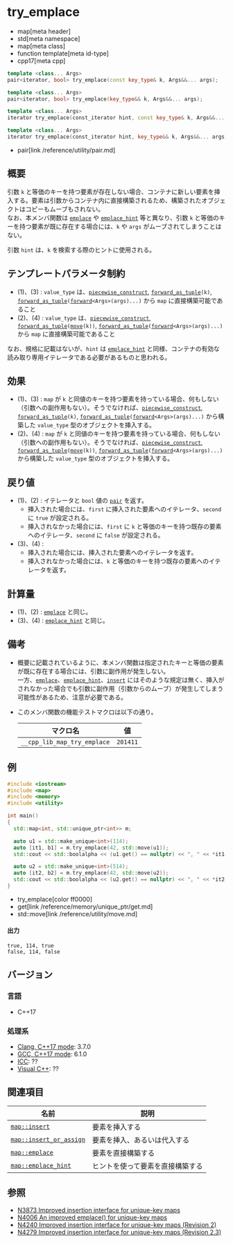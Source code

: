 # try_emplace
* map[meta header]
* std[meta namespace]
* map[meta class]
* function template[meta id-type]
* cpp17[meta cpp]

```cpp
template <class... Args>
pair<iterator, bool> try_emplace(const key_type& k, Args&&... args);            // (1)

template <class... Args>
pair<iterator, bool> try_emplace(key_type&& k, Args&&... args);                 // (2)

template <class... Args>
iterator try_emplace(const_iterator hint, const key_type& k, Args&&... args);   // (3)

template <class... Args>
iterator try_emplace(const_iterator hint, key_type&& k, Args&&... args);        // (4)
```
* pair[link /reference/utility/pair.md]

## 概要
引数 `k` と等価のキーを持つ要素が存在しない場合、コンテナに新しい要素を挿入する。要素は引数からコンテナ内に直接構築されるため、構築されたオブジェクトはコピーもムーブもされない。  
なお、本メンバ関数は [`emplace`](emplace.md) や [`emplace_hint`](emplace_hint.md) 等と異なり、引数 `k` と等価のキーを持つ要素が既に存在する場合には、`k` や `args` がムーブされてしまうことはない。

引数 `hint` は、`k` を検索する際のヒントに使用される。


## テンプレートパラメータ制約
- (1)、(3) : `value_type` は、[`piecewise_construct`](/reference/utility/piecewise_construct_t.md), [`forward_as_tuple`](/reference/tuple/forward_as_tuple.md)`(k)`, [`forward_as_tuple`](/reference/tuple/forward_as_tuple.md)`(`[`forward`](/reference/utility/forward.md)`<Args>(args)...)` から `map` に直接構築可能であること
- (2)、(4) : `value_type` は、[`piecewise_construct`](/reference/utility/piecewise_construct_t.md), [`forward_as_tuple`](/reference/tuple/forward_as_tuple.md)`(`[`move`](/reference/utility/move.md)`(k))`, [`forward_as_tuple`](/reference/tuple/forward_as_tuple.md)`(`[`forward`](/reference/utility/forward.md)`<Args>(args)...)` から `map` に直接構築可能であること

なお、規格に記載はないが、`hint` は [`emplace_hint`](emplace_hint.md) と同様、コンテナの有効な読み取り専用イテレータである必要があるものと思われる。


## 効果
- (1)、(3) : `map` が `k` と同値のキーを持つ要素を持っている場合、何もしない（引数への副作用もない）。そうでなければ、[`piecewise_construct`](/reference/utility/piecewise_construct_t.md), [`forward_as_tuple`](/reference/tuple/forward_as_tuple.md)`(k)`, [`forward_as_tuple`](/reference/tuple/forward_as_tuple.md)`(`[`forward`](/reference/utility/forward.md)`<Args>(args)...)` から構築した `value_type` 型のオブジェクトを挿入する。
- (2)、(4) : `map` が `k` と同値のキーを持つ要素を持っている場合、何もしない（引数への副作用もない）。そうでなければ、[`piecewise_construct`](/reference/utility/piecewise_construct_t.md), [`forward_as_tuple`](/reference/tuple/forward_as_tuple.md)`(`[`move`](/reference/utility/move.md)`(k))`, [`forward_as_tuple`](/reference/tuple/forward_as_tuple.md)`(`[`forward`](/reference/utility/forward.md)`<Args>(args)...)` から構築した `value_type` 型のオブジェクトを挿入する。


## 戻り値
- (1)、(2) : イテレータと `bool` 値の [`pair`](/reference/utility/pair.md) を返す。
    - 挿入された場合には、`first` に挿入された要素へのイテレータ、`second` に `true` が設定される。
    - 挿入されなかった場合には、`first` に `k` と等価のキーを持つ既存の要素へのイテレータ、`second` に `false` が設定される。
- (3)、(4) :
    - 挿入された場合には、挿入された要素へのイテレータを返す。
    - 挿入されなかった場合には、`k` と等価のキーを持つ既存の要素へのイテレータを返す。


## 計算量
- (1)、(2) : [`emplace`](emplace.md) と同じ。
- (3)、(4) : [`emplace_hint`](emplace_hint.md) と同じ。


## 備考
- 概要に記載されているように、本メンバ関数は指定されたキーと等価の要素が既に存在する場合には、引数に副作用が発生しない。  
    一方、[`emplace`](emplace.md)、[`emplace_hint`](emplace_hint.md)、[`insert`](insert.md) にはそのような規定は無く、挿入がされなかった場合でも引数に副作用（引数からのムーブ）が発生してしまう可能性があるため、注意が必要である。

- このメンバ関数の機能テストマクロは以下の通り。  

    | マクロ名                    | 値       |
    |-----------------------------|----------|
    | `__cpp_lib_map_try_emplace` | `201411` |



## 例
```cpp example
#include <iostream>
#include <map>
#include <memory>
#include <utility>

int main()
{
  std::map<int, std::unique_ptr<int>> m;

  auto u1 = std::make_unique<int>(114);
  auto [it1, b1] = m.try_emplace(42, std::move(u1));
  std::cout << std::boolalpha << (u1.get() == nullptr) << ", " << *it1->second << ", " << b1 << '\n';

  auto u2 = std::make_unique<int>(514);
  auto [it2, b2] = m.try_emplace(42, std::move(u2));
  std::cout << std::boolalpha << (u2.get() == nullptr) << ", " << *it2->second << ", " << b2 << '\n';
}
```
* try_emplace[color ff0000]
* get[link /reference/memory/unique_ptr/get.md]
* std::move[link /reference/utility/move.md]

#### 出力
```
true, 114, true
false, 114, false
```


## バージョン
### 言語
- C++17

### 処理系
- [Clang, C++17 mode](/implementation.md#clang): 3.7.0
- [GCC, C++17 mode](/implementation.md#gcc): 6.1.0
- [ICC](/implementation.md#icc): ??
- [Visual C++](/implementation.md#visual_cpp): ??


## 関連項目

| 名前                                           | 説明                                       |
|------------------------------------------------|--------------------------------------------|
| [`map::insert`](insert.md)                     | 要素を挿入する                             |
| [`map::insert_or_assign`](insert_or_assign.md) | 要素を挿入、あるいは代入する               |
| [`map::emplace`](emplace.md)                   | 要素を直接構築する                         |
| [`map::emplace_hint`](emplace_hint.md)         | ヒントを使って要素を直接構築する           |


## 参照
- [N3873 Improved insertion interface for unique-key maps](http://www.open-std.org/jtc1/sc22/wg21/docs/papers/2014/n3873.html)
- [N4006 An improved emplace() for unique-key maps](http://www.open-std.org/jtc1/sc22/wg21/docs/papers/2014/n4006.html)
- [N4240 Improved insertion interface for unique-key maps (Revision 2)](http://www.open-std.org/jtc1/sc22/wg21/docs/papers/2014/n4240.html)
- [N4279 Improved insertion interface for unique-key maps (Revision 2.3)](http://www.open-std.org/jtc1/sc22/wg21/docs/papers/2014/n4279.html)
